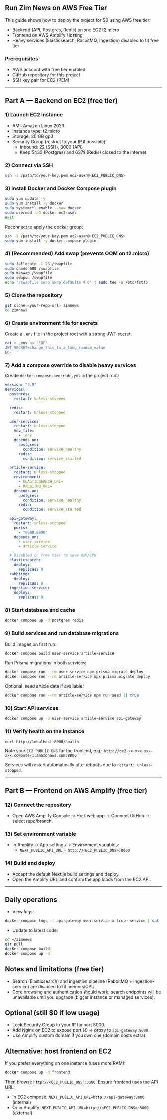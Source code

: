## Run Zim News on AWS Free Tier

This guide shows how to deploy the project for $0 using AWS free tier:
- Backend (API, Postgres, Redis) on one EC2 t2.micro
- Frontend on AWS Amplify Hosting
- Heavy services (Elasticsearch, RabbitMQ, Ingestion) disabled to fit free tier

### Prerequisites
- AWS account with free tier enabled
- GitHub repository for this project
- SSH key pair for EC2 (PEM)

---

## Part A — Backend on EC2 (free tier)

### 1) Launch EC2 instance
- AMI: Amazon Linux 2023
- Instance type: t2.micro
- Storage: 20 GB gp3
- Security Group (restrict to your IP if possible):
  - Inbound: 22 (SSH), 8000 (API)
  - Keep 5432 (Postgres) and 6379 (Redis) closed to the internet

### 2) Connect via SSH
```bash
ssh -i /path/to/your-key.pem ec2-user@<EC2_PUBLIC_DNS>
```

### 3) Install Docker and Docker Compose plugin
```bash
sudo yum update -y
sudo yum install -y docker
sudo systemctl enable --now docker
sudo usermod -aG docker ec2-user
exit
```
Reconnect to apply the docker group:
```bash
ssh -i /path/to/your-key.pem ec2-user@<EC2_PUBLIC_DNS>
sudo yum install -y docker-compose-plugin
```

### 4) (Recommended) Add swap (prevents OOM on t2.micro)
```bash
sudo fallocate -l 2G /swapfile
sudo chmod 600 /swapfile
sudo mkswap /swapfile
sudo swapon /swapfile
echo '/swapfile swap swap defaults 0 0' | sudo tee -a /etc/fstab
```

### 5) Clone the repository
```bash
git clone <your-repo-url> zimnews
cd zimnews
```

### 6) Create environment file for secrets
Create a `.env` file in the project root with a strong JWT secret:
```bash
cat > .env << 'EOF'
JWT_SECRET=change_this_to_a_long_random_value
EOF
```

### 7) Add a compose override to disable heavy services
Create `docker-compose.override.yml` in the project root:
```yaml
version: "3.9"
services:
  postgres:
    restart: unless-stopped

  redis:
    restart: unless-stopped

  user-service:
    restart: unless-stopped
    env_file:
      - .env
    depends_on:
      postgres:
        condition: service_healthy
      redis:
        condition: service_started

  article-service:
    restart: unless-stopped
    environment:
      - ELASTICSEARCH_URL=
      - RABBITMQ_URL=
    depends_on:
      postgres:
        condition: service_healthy
      redis:
        condition: service_started

  api-gateway:
    restart: unless-stopped
    ports:
      - "8000:8000"
    depends_on:
      - user-service
      - article-service

  # Disabled on free tier to save RAM/CPU
  elasticsearch:
    deploy:
      replicas: 0
  rabbitmq:
    deploy:
      replicas: 0
  ingestion-service:
    deploy:
      replicas: 0
```

### 8) Start database and cache
```bash
docker compose up -d postgres redis
```

### 9) Build services and run database migrations
Build images on first run:
```bash
docker compose build user-service article-service
```
Run Prisma migrations in both services:
```bash
docker compose run --rm user-service npx prisma migrate deploy
docker compose run --rm article-service npx prisma migrate deploy
```
Optional: seed article data if available:
```bash
docker compose run --rm article-service npm run seed || true
```

### 10) Start API services
```bash
docker compose up -d user-service article-service api-gateway
```

### 11) Verify health on the instance
```bash
curl http://localhost:8000/health
```
Note your `EC2_PUBLIC_DNS` for the frontend, e.g.:
`http://ec2-xx-xxx-xxx-xxx.compute-1.amazonaws.com:8000`

Services will restart automatically after reboots due to `restart: unless-stopped`.

---

## Part B — Frontend on AWS Amplify (free tier)

### 12) Connect the repository
- Open AWS Amplify Console → Host web app → Connect GitHub → select repo/branch.

### 13) Set environment variable
- In Amplify → App settings → Environment variables:
  - `NEXT_PUBLIC_API_URL` = `http://<EC2_PUBLIC_DNS>:8000`

### 14) Build and deploy
- Accept the default Next.js build settings and deploy.
- Open the Amplify URL and confirm the app loads from the EC2 API.

---

## Daily operations
- View logs:
```bash
docker compose logs -f api-gateway user-service article-service | cat
```
- Update to latest code:
```bash
cd ~/zimnews
git pull
docker compose build
docker compose up -d
```

## Notes and limitations (free tier)
- Search (Elasticsearch) and ingestion pipeline (RabbitMQ + ingestion-service) are disabled to fit memory/CPU.
- Core browsing and authentication should work; search endpoints will be unavailable until you upgrade (bigger instance or managed services).

## Optional (still $0 if low usage)
- Lock Security Group to your IP for port 8000.
- Add Nginx on EC2 to expose port 80 → proxy to `api-gateway:8000`.
- Use Amplify custom domain if you own one (domain costs extra).

## Alternative: host frontend on EC2
If you prefer everything on one instance (uses more RAM):
```bash
docker compose up -d frontend
```
Then browse `http://<EC2_PUBLIC_DNS>:3000`. Ensure frontend uses the API URL:
- In EC2 compose: `NEXT_PUBLIC_API_URL=http://api-gateway:8000` (internal)
- Or in Amplify: `NEXT_PUBLIC_API_URL=http://<EC2_PUBLIC_DNS>:8000` (external)


